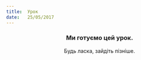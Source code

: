 ```yaml
---
title:  Урок
date:   25/05/2017
---
```


### <center>Ми готуємо цей урок.</center>
<center>Будь ласка, зайдіть пізніше.</center>